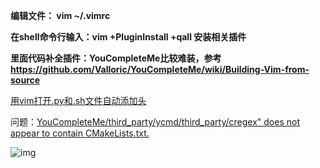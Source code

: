 **编辑文件： vim ~/.vimrc**

**在shell命令行输入：vim +PluginInstall +qall  安装相关插件**

**里面代码补全插件：YouCompleteMe比较难装，参考 https://github.com/Valloric/YouCompleteMe/wiki/Building-Vim-from-source**

[用vim打开.py和.sh文件自动添加头](https://www.cnblogs.com/douzujun/p/10739109.html)

问题：[YouCompleteMe/third_party/ycmd/third_party/cregex" does not appear to contain CMakeLists.txt.](https://www.cnblogs.com/douzujun/p/10629051.html)

![img](https://img2018.cnblogs.com/blog/817161/201904/817161-20190405194434634-738942184.png)